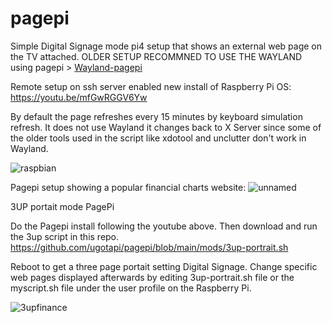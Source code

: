 # pagepi
Simple Digital Signage mode pi4 setup that shows an external web page on the TV attached.
OLDER SETUP RECOMMNED TO USE THE WAYLAND using pagepi >   [Wayland-pagepi](https://github.com/ugotapi/wayland-pagepi)

Remote setup on ssh server enabled new install of Raspberry Pi OS: https://youtu.be/mfGwRGGV6Yw

By default the page refreshes every 15 minutes by keyboard simulation refresh. It does not use Wayland it changes back to X Server since some of the older tools used in the script like xdotool and unclutter don't work in Wayland. 

![raspbian](https://github.com/ugotapi/pagepi/assets/14945441/18d62fa5-5132-43a4-8662-9e30eba4d8ce)


Pagepi setup showing a popular financial charts website:
![unnamed](https://github.com/ugotapi/pagepi/assets/14945441/8a75fcaf-559f-4726-9a78-fe416704bafa)


3UP portait mode PagePi


Do the Pagepi install following the youtube above. Then download and run the 3up script in this repo.
https://github.com/ugotapi/pagepi/blob/main/mods/3up-portrait.sh


Reboot to get a three page portait setting Digital Signage. Change specific web pages displayed afterwards by editing 3up-portrait.sh file or the myscript.sh file under the user profile on the Raspberry Pi. 


![3upfinance](https://github.com/ugotapi/pagepi/assets/14945441/d506c11a-37b2-4748-8c5a-949511fb5a2f)





